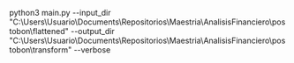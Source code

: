 python3 main.py --input_dir "C:\Users\Usuario\Documents\Repositorios\Maestria\AnalisisFinanciero\postobon\flattened" --output_dir "C:\Users\Usuario\Documents\Repositorios\Maestria\AnalisisFinanciero\postobon\transform" --verbose